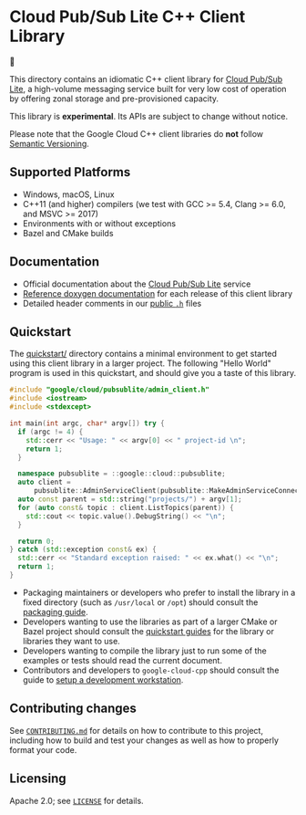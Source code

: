 # Cloud Pub/Sub Lite C++ Client Library

:construction:

This directory contains an idiomatic C++ client library for
[Cloud Pub/Sub Lite][cloud-service], a high-volume
messaging service built for very low cost of operation by offering zonal storage
and pre-provisioned capacity.

This library is **experimental**. Its APIs are subject to change without notice.

Please note that the Google Cloud C++ client libraries do **not** follow
[Semantic Versioning](https://semver.org/).

## Supported Platforms

* Windows, macOS, Linux
* C++11 (and higher) compilers (we test with GCC >= 5.4, Clang >= 6.0, and
  MSVC >= 2017)
* Environments with or without exceptions
* Bazel and CMake builds

## Documentation

* Official documentation about the [Cloud Pub/Sub Lite][cloud-service-docs] service
* [Reference doxygen documentation][doxygen-link] for each release of this
  client library
* Detailed header comments in our [public `.h`][source-link] files

[cloud-service]: https://cloud.google.com/pubsub/lite
[cloud-service-docs]: https://cloud.google.com/pubsub/lite/docs
[doxygen-link]: https://googleapis.dev/cpp/google-cloud-pubsublite/latest/
[source-link]: https://github.com/googleapis/google-cloud-cpp/tree/main/google/cloud/pubsublite

## Quickstart

The [quickstart/](quickstart/README.md) directory contains a minimal environment
to get started using this client library in a larger project. The following
"Hello World" program is used in this quickstart, and should give you a taste of
this library.

<!-- inject-quickstart-start -->
```cc
#include "google/cloud/pubsublite/admin_client.h"
#include <iostream>
#include <stdexcept>

int main(int argc, char* argv[]) try {
  if (argc != 4) {
    std::cerr << "Usage: " << argv[0] << " project-id \n";
    return 1;
  }

  namespace pubsublite = ::google::cloud::pubsublite;
  auto client =
      pubsublite::AdminServiceClient(pubsublite::MakeAdminServiceConnection());
  auto const parent = std::string("projects/") + argv[1];
  for (auto const& topic : client.ListTopics(parent)) {
    std::cout << topic.value().DebugString() << "\n";
  }

  return 0;
} catch (std::exception const& ex) {
  std::cerr << "Standard exception raised: " << ex.what() << "\n";
  return 1;
}
```
<!-- inject-quickstart-end -->

* Packaging maintainers or developers who prefer to install the library in a
  fixed directory (such as `/usr/local` or `/opt`) should consult the
  [packaging guide](/doc/packaging.md).
* Developers wanting to use the libraries as part of a larger CMake or Bazel
  project should consult the [quickstart guides](#quickstart) for the library
  or libraries they want to use.
* Developers wanting to compile the library just to run some of the examples or
  tests should read the current document.
* Contributors and developers to `google-cloud-cpp` should consult the guide to
  [setup a development workstation][howto-setup-dev-workstation].

[howto-setup-dev-workstation]: /doc/contributor/howto-guide-setup-development-workstation.md

## Contributing changes

See [`CONTRIBUTING.md`](../../../CONTRIBUTING.md) for details on how to
contribute to this project, including how to build and test your changes
as well as how to properly format your code.

## Licensing

Apache 2.0; see [`LICENSE`](../../../LICENSE) for details.
